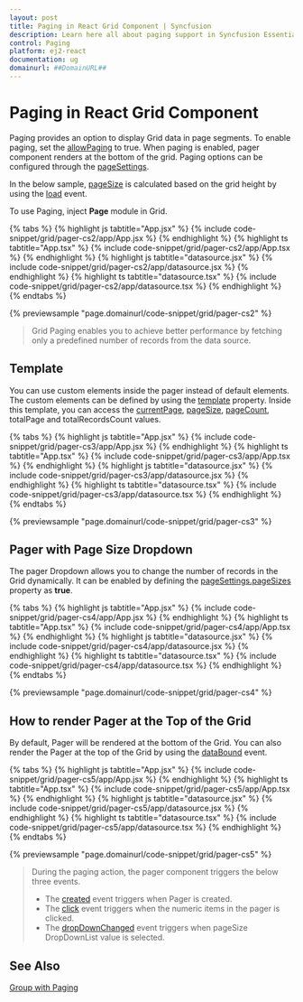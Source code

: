 ```yaml
---
layout: post
title: Paging in React Grid Component | Syncfusion
description: Learn here all about paging support in Syncfusion Essential React Grid component, it's elements and more.
control: Paging 
platform: ej2-react
documentation: ug
domainurl: ##DomainURL##
---
```


# Paging in React Grid Component

Paging provides an option to display Grid data in page segments.
To enable paging, set the [allowPaging](https://ej2.syncfusion.com/react/documentation/api/grid/#allowpaging) to true.
When paging is enabled, pager component renders at the bottom of the grid.
Paging options can be configured through the [pageSettings](https://ej2.syncfusion.com/react/documentation/api/grid/pageSettings/).

In the below sample, [pageSize](https://ej2.syncfusion.com/react/documentation/api/grid/pageSettings/#pagesize) is calculated based on the grid height by using the [load](https://ej2.syncfusion.com/react/documentation/api/grid/#load) event.

To use Paging, inject **Page** module in Grid.

{% tabs %}
{% highlight js tabtitle="App.jsx" %}
{% include code-snippet/grid/pager-cs2/app/App.jsx %}
{% endhighlight %}
{% highlight ts tabtitle="App.tsx" %}
{% include code-snippet/grid/pager-cs2/app/App.tsx %}
{% endhighlight %}
{% highlight js tabtitle="datasource.jsx" %}
{% include code-snippet/grid/pager-cs2/app/datasource.jsx %}
{% endhighlight %}
{% highlight ts tabtitle="datasource.tsx" %}
{% include code-snippet/grid/pager-cs2/app/datasource.tsx %}
{% endhighlight %}
{% endtabs %}

 {% previewsample "page.domainurl/code-snippet/grid/pager-cs2" %}

> Grid Paging enables you to achieve better performance by fetching only a predefined number of records from the data source.

## Template

You can use custom elements inside the pager instead of default elements. The custom elements can be defined by using the [template](https://ej2.syncfusion.com/react/documentation/api/grid/pageSettings/#template) property. Inside this template, you can access the [currentPage](https://ej2.syncfusion.com/react/documentation/api/grid/pageSettings/#currentpage), [pageSize](https://ej2.syncfusion.com/react/documentation/api/grid/pageSettings/#pagesize), [pageCount](https://ej2.syncfusion.com/react/documentation/api/grid/pageSettings/#pagecount), totalPage and totalRecordsCount values.

{% tabs %}
{% highlight js tabtitle="App.jsx" %}
{% include code-snippet/grid/pager-cs3/app/App.jsx %}
{% endhighlight %}
{% highlight ts tabtitle="App.tsx" %}
{% include code-snippet/grid/pager-cs3/app/App.tsx %}
{% endhighlight %}
{% highlight js tabtitle="datasource.jsx" %}
{% include code-snippet/grid/pager-cs3/app/datasource.jsx %}
{% endhighlight %}
{% highlight ts tabtitle="datasource.tsx" %}
{% include code-snippet/grid/pager-cs3/app/datasource.tsx %}
{% endhighlight %}
{% endtabs %}

 {% previewsample "page.domainurl/code-snippet/grid/pager-cs3" %}

## Pager with Page Size Dropdown

The pager Dropdown allows you to change the number of records in the Grid dynamically. It can be enabled by defining the [pageSettings.pageSizes](https://ej2.syncfusion.com/react/documentation/api/grid/pageSettings/#pagesizes) property as **true**.

{% tabs %}
{% highlight js tabtitle="App.jsx" %}
{% include code-snippet/grid/pager-cs4/app/App.jsx %}
{% endhighlight %}
{% highlight ts tabtitle="App.tsx" %}
{% include code-snippet/grid/pager-cs4/app/App.tsx %}
{% endhighlight %}
{% highlight js tabtitle="datasource.jsx" %}
{% include code-snippet/grid/pager-cs4/app/datasource.jsx %}
{% endhighlight %}
{% highlight ts tabtitle="datasource.tsx" %}
{% include code-snippet/grid/pager-cs4/app/datasource.tsx %}
{% endhighlight %}
{% endtabs %}

 {% previewsample "page.domainurl/code-snippet/grid/pager-cs4" %}

## How to render Pager at the Top of the Grid

By default, Pager will be rendered at the bottom of the Grid. You can also render the Pager at the top of the Grid by using the [dataBound](https://ej2.syncfusion.com/react/documentation/api/grid/#databound) event.

{% tabs %}
{% highlight js tabtitle="App.jsx" %}
{% include code-snippet/grid/pager-cs5/app/App.jsx %}
{% endhighlight %}
{% highlight ts tabtitle="App.tsx" %}
{% include code-snippet/grid/pager-cs5/app/App.tsx %}
{% endhighlight %}
{% highlight js tabtitle="datasource.jsx" %}
{% include code-snippet/grid/pager-cs5/app/datasource.jsx %}
{% endhighlight %}
{% highlight ts tabtitle="datasource.tsx" %}
{% include code-snippet/grid/pager-cs5/app/datasource.tsx %}
{% endhighlight %}
{% endtabs %}

 {% previewsample "page.domainurl/code-snippet/grid/pager-cs5" %}

> During the paging action, the pager component triggers the below three events.
> * The [created](https://ej2.syncfusion.com/react/documentation/api/pager/#created) event triggers when Pager is created.
> * The [click](https://ej2.syncfusion.com/react/documentation/api/pager/#click) event triggers when the numeric items in the pager is clicked.
> * The [dropDownChanged](https://ej2.syncfusion.com/react/documentation/api/pager/#dropdownchanged) event triggers when pageSize DropDownList value is selected.

## See Also

[Group with Paging](./grouping/grouping#group-with-paging)
